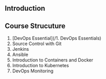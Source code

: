## Introduction

## Course Strucuture
1. [DevOps Essential](/1. DevOps Essentials)
2. Source Control with Git
3. Jenkins
4. Ansible
5. Introduction to Containers and Docker
6. Introduction to Kubernetes
7. DevOps Monitoring

